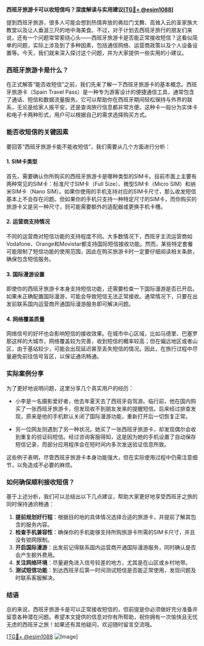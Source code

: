 **西班牙旅游卡可以收短信吗？深度解读与实用建议[[TG💪+ @esim1088](https://t.me/s/esim1088)]**

提到西班牙旅游，很多人可能会想到热情奔放的弗拉门戈舞、高耸入云的圣家族大教堂以及让人垂涎三尺的地中海美食。不过，对于计划去西班牙旅行的朋友们来说，还有一个问题常常萦绕心头——西班牙旅游卡是否能正常接收短信？这看似简单的问题，实际上涉及到了多种因素，包括通信网络、运营商政策以及个人设备设置等。今天，我们就来深入探讨这个问题，并为大家提供一些实用的小建议。

### 西班牙旅游卡是什么？

在正式解答“能否收短信”之前，我们先来了解一下西班牙旅游卡的基本概念。西班牙旅游卡（Spain Travel Pass）是一种专为游客设计的便捷通信工具，通常包含了通话、短信和数据流量服务。它可以帮助你在西班牙期间轻松保持与外界的联系，无论是给家人报平安，还是查询旅行信息都非常方便。这种卡一般分为实体卡和电子卡两种形式，用户可以根据自己的需求选择购买方式。

### 能否收短信的关键因素

要回答“西班牙旅游卡能不能收短信”，我们需要从几个方面进行分析：

#### 1. **SIM卡类型**
首先，需要确认你所购买的西班牙旅游卡是哪种类型的SIM卡。目前市面上主要有两种常见的SIM卡：标准尺寸SIM卡（Full Size）、微型SIM卡（Micro SIM）和纳米SIM卡（Nano SIM）。如果你使用的手机支持对应的SIM卡尺寸，那么收发短信基本上不会存在问题。但如果你的手机只支持一种特定尺寸的SIM卡，而你购买的旅游卡又是另一种尺寸，则可能需要额外的适配器或更换手机卡槽。

#### 2. **运营商支持情况**
不同的运营商对短信功能的支持程度不同。大多数情况下，西班牙主流运营商如Vodafone、Orange和Movistar都支持国际短信接收功能。然而，某些特定套餐可能限制了短信功能的使用范围，因此在购买旅游卡时一定要仔细阅读相关条款，确保包含短信服务。

#### 3. **国际漫游设置**
即使你的西班牙旅游卡本身支持短信功能，还需要检查一下国际漫游是否已开启。如果未正确配置国际漫游，可能会导致短信无法正常接收。通常情况下，只要在出发前联系国内运营商开通国际漫游服务即可解决问题。

#### 4. **网络覆盖质量**
网络信号的好坏也会影响短信的接收效果。在城市中心区域，比如马德里、巴塞罗那这样的大城市，网络覆盖较为完善，收到短信的概率较高；但在偏远地区或者山区，由于基站较少，可能会出现延迟甚至丢失短信的情况。因此，在旅行过程中尽量避免前往信号盲区，以保证通讯畅通。

### 实际案例分享

为了更好地说明问题，这里分享几个真实用户的经历：

- 小李是一名摄影爱好者，他去年夏天去了西班牙自驾游。临行前，他在国内购买了一张西班牙旅游卡，但发现收不到朋友发来的提醒短信。后来经过排查发现，原来是他的手机默认关闭了国际漫游功能，重新打开后一切恢复正常。
  
- 另一位网友则遇到了另一种状况。她买了一张西班牙旅游卡，却发现偶尔会收到重复的验证码短信。经过咨询客服得知，这是因为她的手机设置了自动保存短信记录，而部分应用程序会在短时间内多次发送验证信息所致。

这些例子表明，尽管西班牙旅游卡本身功能强大，但在实际使用过程中仍需注意细节，以免造成不必要的麻烦。

### 如何确保顺利接收短信？

基于上述分析，我们可以总结出以下几点建议，帮助大家更好地享受西班牙之旅的同时保持通讯畅通：

1. **提前规划好行程**：根据目的地的具体情况选择合适的旅游卡，并提前了解其包含的服务内容。
2. **检查手机兼容性**：确保你的手机能够支持所购旅游卡所需的SIM卡尺寸，并且没有锁网限制。
3. **开启国际漫游**：出发前记得联系国内运营商开通国际漫游服务，同时确认是否会产生额外费用。
4. **关注网络环境**：尽量避免进入信号较差的地方，尤其是在山区或乡村地带。
5. **测试短信功能**：到达西班牙后第一时间测试短信是否能正常使用，发现问题及时联系客服解决。

### 结语

总的来说，西班牙旅游卡是可以正常接收短信的，但前提是你必须做好充分准备并留意各种潜在问题。希望本文提供的信息对你有所帮助，祝你拥有一次愉快且无忧无虑的西班牙之旅！如果还有其他疑问，欢迎随时留言交流哦。

[[TG💪+ @esim1088](https://t.me/s/esim1088) ![Image](https://i.postimg.cc/4NQfJmqS/Snipaste-2025-05-13-00-14-12.png)]